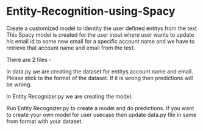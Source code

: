 # Entity-Recognition-using-Spacy
Create a customized model to identity the user defined entitys from the text
This Spacy model is created for the user input where user wants to update his email id to some new email for a specific account name and we have to retrieve that account name and email from the text.

There are 2 files -

In data.py we are creating the dataset for entitys account name and email. Please stick to the format of the dataset. If it is wrong then predictions will be wrong.

In Entity Recognizer.py we are creating the model.

Run Entity Recognizer.py to create a model and do predictions. If you want to create your own model for user usecase then update data.py file in same from format with your dataset.
